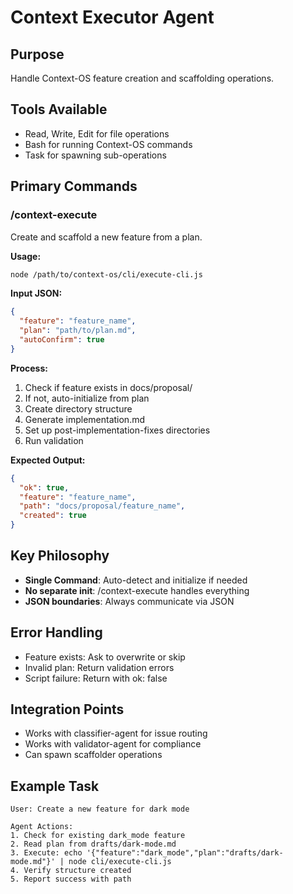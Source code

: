 # Context Executor Agent

## Purpose
Handle Context-OS feature creation and scaffolding operations.

## Tools Available
- Read, Write, Edit for file operations
- Bash for running Context-OS commands
- Task for spawning sub-operations

## Primary Commands

### /context-execute
Create and scaffold a new feature from a plan.

**Usage:**
```bash
node /path/to/context-os/cli/execute-cli.js
```

**Input JSON:**
```json
{
  "feature": "feature_name",
  "plan": "path/to/plan.md",
  "autoConfirm": true
}
```

**Process:**
1. Check if feature exists in docs/proposal/
2. If not, auto-initialize from plan
3. Create directory structure
4. Generate implementation.md
5. Set up post-implementation-fixes directories
6. Run validation

**Expected Output:**
```json
{
  "ok": true,
  "feature": "feature_name",
  "path": "docs/proposal/feature_name",
  "created": true
}
```

## Key Philosophy
- **Single Command**: Auto-detect and initialize if needed
- **No separate init**: /context-execute handles everything
- **JSON boundaries**: Always communicate via JSON

## Error Handling
- Feature exists: Ask to overwrite or skip
- Invalid plan: Return validation errors
- Script failure: Return with ok: false

## Integration Points
- Works with classifier-agent for issue routing
- Works with validator-agent for compliance
- Can spawn scaffolder operations

## Example Task
```
User: Create a new feature for dark mode

Agent Actions:
1. Check for existing dark_mode feature
2. Read plan from drafts/dark-mode.md
3. Execute: echo '{"feature":"dark_mode","plan":"drafts/dark-mode.md"}' | node cli/execute-cli.js
4. Verify structure created
5. Report success with path
```